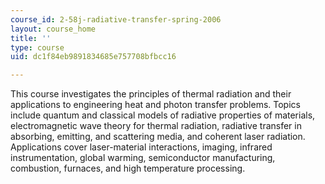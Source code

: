 ```yaml
---
course_id: 2-58j-radiative-transfer-spring-2006
layout: course_home
title: ''
type: course
uid: dc1f84eb9891834685e757708bfbcc16

---
```

This course investigates the principles of thermal radiation and their applications to engineering heat and photon transfer problems. Topics include quantum and classical models of radiative properties of materials, electromagnetic wave theory for thermal radiation, radiative transfer in absorbing, emitting, and scattering media, and coherent laser radiation. Applications cover laser-material interactions, imaging, infrared instrumentation, global warming, semiconductor manufacturing, combustion, furnaces, and high temperature processing.
